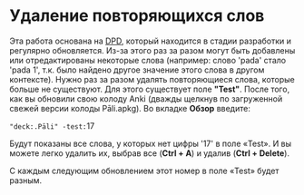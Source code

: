 <h1>Удаление повторяющихся слов</h1>
<p>Эта работа основана на <a href="https://digitalpalidictionary.github.io/">DPD</a>, который находится в стадии разработки и регулярно обновляется. Из-за этого раз за разом могут быть добавлены или отредактированы некоторые слова (например: слово 'pada' стало 'pada 1', т.к. было найдено другое значение этого слова в другом контексте). Нужно раз за разом удалять повторяющиеся слова, которые больше не существуют. Для этого существует поле <strong>"Test"</strong>.
После того, как вы обновили свою колоду Anki (дважды щелкнув по загруженной свежей версии колоды Pāli.apkg). Во вкладке <strong>Обзор</strong> введите:</p>
<p><code>"deck:.Pāli" -test:</code>17</p>
<p>Будут показаны все слова, у которых нет цифры '17' в поле «Test». И вы можете легко удалить их, выбрав все (<strong>Ctrl + A</strong>) и удалив (<strong>Ctrl + Delete</strong>).</p>
<p>С каждым следующим обновлением этот номер в поле «Test» будет разным.</p>